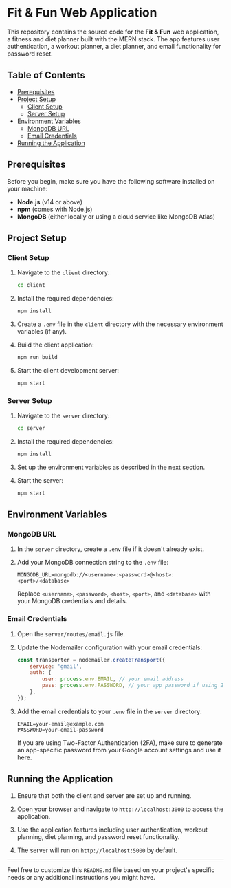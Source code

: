 # Fit & Fun Web Application

This repository contains the source code for the **Fit & Fun** web application, a fitness and diet planner built with the MERN stack. The app features user authentication, a workout planner, a diet planner, and email functionality for password reset.

## Table of Contents

- [Prerequisites](#prerequisites)
- [Project Setup](#project-setup)
  - [Client Setup](#client-setup)
  - [Server Setup](#server-setup)
- [Environment Variables](#environment-variables)
  - [MongoDB URL](#mongodb-url)
  - [Email Credentials](#email-credentials)
- [Running the Application](#running-the-application)

## Prerequisites

Before you begin, make sure you have the following software installed on your machine:

- **Node.js** (v14 or above)
- **npm** (comes with Node.js)
- **MongoDB** (either locally or using a cloud service like MongoDB Atlas)

## Project Setup

### Client Setup

1. Navigate to the `client` directory:
   ```bash
   cd client
   ```

2. Install the required dependencies:
   ```bash
   npm install
   ```

3. Create a `.env` file in the `client` directory with the necessary environment variables (if any).

4. Build the client application:
   ```bash
   npm run build
   ```

5. Start the client development server:
   ```bash
   npm start
   ```

### Server Setup

1. Navigate to the `server` directory:
   ```bash
   cd server
   ```

2. Install the required dependencies:
   ```bash
   npm install
   ```

3. Set up the environment variables as described in the next section.

4. Start the server:
   ```bash
   npm start
   ```

## Environment Variables

### MongoDB URL

1. In the `server` directory, create a `.env` file if it doesn't already exist.

2. Add your MongoDB connection string to the `.env` file:
   ```plaintext
   MONGODB_URL=mongodb://<username>:<password>@<host>:<port>/<database>
   ```

   Replace `<username>`, `<password>`, `<host>`, `<port>`, and `<database>` with your MongoDB credentials and details.

### Email Credentials

1. Open the `server/routes/email.js` file.

2. Update the Nodemailer configuration with your email credentials:
   ```javascript
   const transporter = nodemailer.createTransport({
       service: 'gmail',
       auth: {
           user: process.env.EMAIL, // your email address
           pass: process.env.PASSWORD, // your app password if using 2FA, otherwise your email password
       },
   });
   ```

3. Add the email credentials to your `.env` file in the `server` directory:
   ```plaintext
   EMAIL=your-email@example.com
   PASSWORD=your-email-password
   ```

   If you are using Two-Factor Authentication (2FA), make sure to generate an app-specific password from your Google account settings and use it here.

## Running the Application

1. Ensure that both the client and server are set up and running.

2. Open your browser and navigate to `http://localhost:3000` to access the application.

3. Use the application features including user authentication, workout planning, diet planning, and password reset functionality.

4. The server will run on `http://localhost:5000` by default.

---

Feel free to customize this `README.md` file based on your project's specific needs or any additional instructions you might have.

